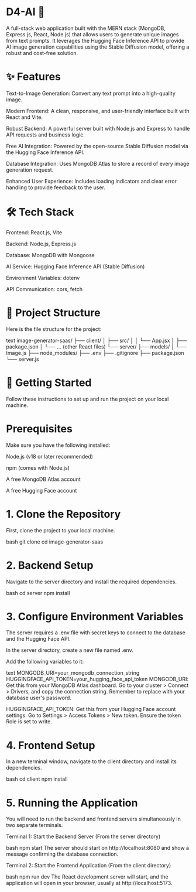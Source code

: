# D4-AI 🚀
A full-stack web application built with the MERN stack (MongoDB, Express.js, React, Node.js) that allows users to generate unique images from text prompts. It leverages the Hugging Face Inference API to provide AI image generation capabilities using the Stable Diffusion model, offering a robust and cost-free solution.

# ✨ Features
Text-to-Image Generation: Convert any text prompt into a high-quality image.

Modern Frontend: A clean, responsive, and user-friendly interface built with React and Vite.

Robust Backend: A powerful server built with Node.js and Express to handle API requests and business logic.

Free AI Integration: Powered by the open-source Stable Diffusion model via the Hugging Face Inference API.

Database Integration: Uses MongoDB Atlas to store a record of every image generation request.

Enhanced User Experience: Includes loading indicators and clear error handling to provide feedback to the user.

# 🛠️ Tech Stack
Frontend: React.js, Vite

Backend: Node.js, Express.js

Database: MongoDB with Mongoose

AI Service: Hugging Face Inference API (Stable Diffusion)

Environment Variables: dotenv

API Communication: cors, fetch

# 📂 Project Structure
Here is the file structure for the project:

text
image-generator-saas/
├── client/
│   ├── src/
│   │   └── App.jsx
│   ├── package.json
│   └── ... (other React files)
└── server/
    ├── models/
    │   └── Image.js
    ├── node_modules/
    ├── .env
    ├── .gitignore
    ├── package.json
    └── server.js
# 🏁 Getting Started
Follow these instructions to set up and run the project on your local machine.

# Prerequisites
Make sure you have the following installed:

Node.js (v18 or later recommended)

npm (comes with Node.js)

A free MongoDB Atlas account

A free Hugging Face account

# 1. Clone the Repository
First, clone the project to your local machine.

bash
git clone <your-repository-url>
cd image-generator-saas
# 2. Backend Setup
Navigate to the server directory and install the required dependencies.

bash
cd server
npm install
# 3. Configure Environment Variables
The server requires a .env file with secret keys to connect to the database and the Hugging Face API.

In the server directory, create a new file named .env.

Add the following variables to it:

text
MONGODB_URI=your_mongodb_connection_string
HUGGINGFACE_API_TOKEN=your_hugging_face_api_token
MONGODB_URI: Get this from your MongoDB Atlas dashboard. Go to your cluster > Connect > Drivers, and copy the connection string. Remember to replace <password> with your database user's password.

HUGGINGFACE_API_TOKEN: Get this from your Hugging Face account settings. Go to Settings > Access Tokens > New token. Ensure the token Role is set to write.

# 4. Frontend Setup
In a new terminal window, navigate to the client directory and install its dependencies.

bash
cd client
npm install
# 5. Running the Application
You will need to run the backend and frontend servers simultaneously in two separate terminals.

Terminal 1: Start the Backend Server
(From the server directory)

bash
npm start
The server should start on http://localhost:8080 and show a message confirming the database connection.

Terminal 2: Start the Frontend Application
(From the client directory)

bash
npm run dev
The React development server will start, and the application will open in your browser, usually at http://localhost:5173.